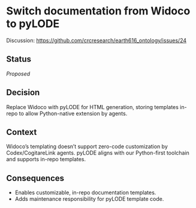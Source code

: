  # Switch documentation from Widoco to pyLODE

 Discussion: https://github.com/crcresearch/earth616_ontology/issues/24

 ## Status
 _Proposed_

 ## Decision
 Replace Widoco with pyLODE for HTML generation, storing templates in-repo to allow Python-native extension by agents.

 ## Context
 Widoco’s templating doesn’t support zero-code customization by Codex/CogitareLink agents. pyLODE aligns with our Python-first toolchain and supports in-repo templates.

 ## Consequences
 - Enables customizable, in-repo documentation templates.
 - Adds maintenance responsibility for pyLODE template code.